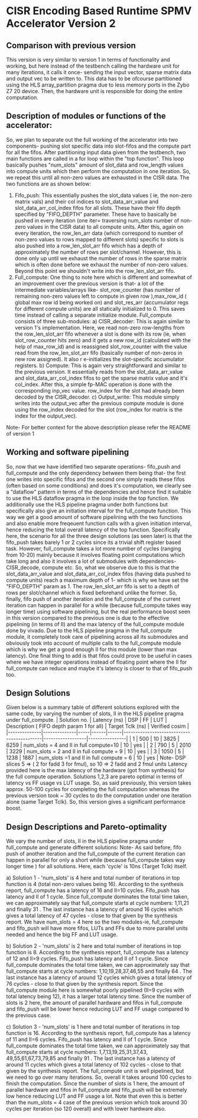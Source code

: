 # CISR Encoding Based Runtime SPMV Accelerator Version 2
## Comparison with previous version
This version is very similar to version 1 in terms of functionality and working, but here instead of the testbench calling the hardware unit for many iterations, it calls it once- sending the input vector, sparse matrix data and output vec to be written to. This data has to be ofcourse partitioned using the HLS array_partition pragma due to less memory ports in the Zybo Z7 20 device. Then, the hardware unit is responsible for doing the entire computation. 
## Description of modules or functions of the accelerator:
So, we plan to separate out the full working of the accelerator into two components- pushing slot specific data into slot-fifos and the compute part for all the fifos.
After partitioning input data given from the testbench, two main functions are called in a for loop within the "top function". This loop basically pushes "num\_slots" amount of slot\_data and row\_length values into compute units which then perform the computation in one iteration. So, we repeat this until all non-zero values are exhausted in the CISR data. The two functions are as shown below:
1. Fifo\_push: This essentially pushes the slot\_data values ( ie, the non-zero matrix vals) and their col indices to slot\_data\_arr\_value and slot\_data\_arr\_col\_index fifos for all slots. These have their fifo depth specified by "FIFO\_DEPTH" parameter. These have to basically be pushed in every iteration (one iter= traversing num\_slots number of non-zero values in the CISR data) to all compute units. After this, again on every iteration, the row\_len\_arr data (which correspond to number of non-zero values to rows mapped to different slots) specific to slots is also pushed into a  row\_len\_slot\_arr fifo which has a depth of approximately the number of rows per slot/channel. However, this is done only up until we exhaust the number of rows in the sparse matrix which is often done before we exhaust the number of non-zero values. Beyond this point we shouldn't write into the row\_len\_slot\_arr fifo.  
2. Full\_compute: One thing to note here which is different and somewhat of an improvement over the previous version is that- a lot of the intermediate variables/arrays like- slot\_row\_counter (has number of remaining non-zero values left to compute in given row ),max\_row\_id ( global max row id being worked on) and slot\_res\_arr (accumulator regs for different compute units) are all statically initialized to 0. This saves time instead of calling a separate initialize module. Full\_compute consists of three sub-modules:
a) CISR\_decoder: This is again similar to version 1's implementation. Here, we read non-zero row-lengths from the row\_len\_slot\_arr fifo whenever a slot is done with its row (ie, when slot\_row\_counter hits zero) and it gets a new row\_id (calculated with the help of max\_row\_id) and is reassigned slot\_row\_counter with the value read from the row\_len\_slot\_arr fifo (basically number of non-zeros in new row assigned). It also r e-initializes the slot-specific accumulator registers.
b) Compute: This is again very straightforward and similar to the previous version. It essentially reads from the slot\_data\_arr\_value and slot\_data\_arr\_col\_index fifos to get the sparse matrix value and it's col\_index. After this, a simple fp-MAC operation is done with the corresponding inp\_vec value. row\_index for the slot had already been decoded by the CISR\_decoder.
c) Output\_write: This module simply writes into the output\_vec after the previous compute module is done using the row\_index decoded for the slot (row\_index for matrix is the index for the output\_vec).

Note- For better context for the above description please refer the README of version 1

## Working and software pipelining
So, now that we have identified two separate operations- fifo\_push and full\_compute and the only dependency between them being that- the first one writes into specific fifos and the second one simply reads these fifos (often based on some conditions) and does it's computation, we clearly see a "dataflow" pattern in terms of the dependencies and hence find it suitable to use the HLS dataflow pragma in the loop inside the top function. We additionally use the HLS pipeline pragma under both functions but specifically also give an initiation interval for the full\_compute function. This way we get a good amount of software pipelining with the two functions and also enable more freqeuent function calls with a given initiation interval, hence reducing the total overall latency of the top function.
Specifically here, the scenario for all the three design solutions (as seen later) is that the fifo\_push takes barely 1 or 2 cycles since its a trivial shift register based task. However, full\_compute takes a lot more number of cycles (ranging from 10-20) mainly because it involves floating point computations which take long and also it involves a lot of submodules with dependencies- CISR\_decode, compute etc. So, what we observe due to this is that the slot\_data\_arr\_value and slot\_data\_arr\_col\_index fifos (having data pushed to compute units) reach a maximum depth of 1- which is why we have set the "FIFO\_DEPTH" param as 1. The row\_len\_slot\_arr fifo is set to a depth of rows per slot/channel which is fixed beforehand unlike the former.
So, finally, fifo push of another iteration and the full\_compute of the current iteration can happen in parallel for a while (because full\_compute takes way longer time) using software pipelining, but the real performance boost seen in this version compared to the previous one is due to the effective pipelining (in terms of II) and the max latency of the full\_compute module done by vivado. Due to the HLS pipeline pragma in the full\_compute module, it completely took care of pipelining across all its submodules and obviously took into account of multiple calls to the full\_compute module which is why we get a good enough II for this module (lower than max latency).
One final thing to add is that fifos could prove to be useful in cases where we have integer operations instead of floating point where the II for full\_compute can reduce and maybe it's latency is closer to that of fifo\_push too.
## Design Solutions
Given below is a summary table of different solutions explored with the same code, by varying  the number of slots, II in the HLS pipeline pragma under full\_compute.
| Solution no. | Latency (ns) | DSP | FF   | LUT  | Description ( FIFO depth param 1 for all) | Target Tclk (ns) | Verified cosim |
|--------------|--------------|-----|------|------|-------------------------------------------|------------------|----------------|
| 1            | 500          | 10  | 3825 | 6259 | num_slots = 4 and II in full compute=10   | 10               | yes            |
| 2            | 790          | 5   | 2010 | 3229 | num_slots = 2  and II in full compute = 9 | 10               | yes            |
| 3            | 1050         | 5   | 1238 | 1887 | num_slots =1 and II in full compute = 6   | 10               | yes            |
Note- DSP slices  5 => ( 2 for fadd 3 for fmul), so 10 => 2 fadd and 2 fmul units
Latency provided here is the max latency of the hardware (got from synthesis) for the full compute operation.
Solutions 1,2,3 are pareto optimal in terms of latency vs FF usage vs LUT usage.
So, as said previously, this version takes approx. 50-100 cycles for completing the full computation whereas the previous version took ~ 30 cycles to do the computation under one iteration alone (same Target Tclk). So, this version gives a significant performance boost.
## Design Descriptions and Pareto-optimality
We vary the number of slots, II in the HLS pipeline pragma under full\_compute and generate different solutions:
Note- As said before, fifo push of another iteration and the full\_compute of the current iteration can happen in parallel for only a short while (because full\_compute takes way longer time ) for all solutions. 
Here, each 'cycle' is 10ns (Target Tclk) itself.

a) Solution 1 - 'num\_slots' is 4 here and total number of iterations in top function is 4 (total non-zero values being 16). According to the synthesis report, full\_compute has a latency of 16 and II=10 cycles. Fifo\_push has latency and II of 1 cycle. Since full\_compute dominates the total time taken, we can approximately say that full\_compute starts at cycle numbers: 1,11,21 and finally 31 . The last instance has a latency of around 16 cycles which gives a total latency of 47 cycles - close to that given by the synthesis report. We have num\_slots = 4 here so the two modules-ie, full\_compute and fifo\_push will have more fifos, LUTs  and FFs due to more parallel units needed and hence the big FF and LUT usage.

b) Solution 2 - 'num\_slots' is 2 here and total number of iterations in top function is 8. According to the synthesis report, full\_compute has a latency of 12 and II=9 cycles. Fifo\_push has latency and II of 1 cycle. Since full\_compute dominates the total time taken, we can approximately say that full\_compute starts at cycle numbers: 1,10,19,28,37,46,55 and finally 64 . The last instance has a latency of around 12 cycles which gives a total latency of 76 cycles - close to that given by the synthesis report. Since the full\_compute module here is somewhat poorly pipelined (II=9 cycles with total latency being 12), it has a larger total latency time. Since the number of slots is 2 here, the amount of parallel hardware and fifos in full\_compute and fifo\_push will be lower hence reducing LUT and FF usage compared to the previous case.

c) Solution 3 - 'num\_slots' is 1 here and total number of iterations in top function is 16. According to the synthesis report, full\_compute has a latency of 11 and II=6 cycles. Fifo\_push has latency and II of 1 cycle. Since full\_compute dominates the total time taken, we can approximately say that full\_compute starts at cycle numbers: 1,7,13,19,25,31,37,43, 49,55,61,67,73,79,85 and finally 91 . The last instance has a latency of around 11 cycles which gives a total latency of 102 cycles - close to that given by the synthesis report. The full\_compute unit is well pipelined, but we need to go over many iterations. So, overall it takes around 100 cycles to finish the computation. Since the number of slots is 1 here, the amount of parallel hardware and fifos in full\_compute and fifo\_push will be extremely low hence reducing LUT and FF usage a lot. Note that even this is better than the num\_slots = 4 case of the previous version which took around 30 cycles per iteration (so 120 overall) and with lower hardware also.
